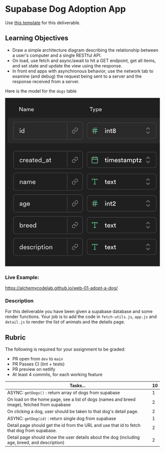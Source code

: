 # Supabase Dog Adoption App

Use [this template](https://github.com/alchemycodelab/half-baked-web-01-adopt-a-dog) for this deliverable.

## Learning Objectives

-   Draw a simple architecture diagram describing the relationship between a user's computer and a single RESTful API.
-   On load, use fetch and async/await to hit a GET endpoint, get all items, and set state and update the view using the response.
-   In front end apps with asynchronous behavior, use the network tab to examine (and debug) the request being sent to a server and the response received from a server.

Here is the model for the `dogs` table

![model of dogs table](./dogs-model.png)

### Live Example:

https://alchemycodelab.github.io/web-01-adopt-a-dog/

### Description

For this deliverable you have been given a supabase database and some render functions. Your job is to add the code in `fetch-utils.js`, `app.js` and `detail.js` to render the list of animals and the details page.

## Rubric

The following is required for your assignment to be graded:

-   PR open from `dev` to `main`
-   PR Passes CI (lint + tests)
-   PR preview on netlify
-   At least 4 commits, for each working feature

| Tasks...                                                                                       | **10** |
| ---------------------------------------------------------------------------------------------- | ------ |
| ASYNC: `getDogs()` : return array of dogs from supabase                                        | 1      |
| On load on the home page, see a list of dogs (names and breed image), fetched from supabase    | 2      |
| On clicking a dog, user should be taken to that dog's detail page.                             | 2      |
| ASYNC: `getDog(id)` : return single dog from supabase                                          | 1      |
| Detail page should get the id from the URL and use that id to fetch that dog from supabase.    | 2      |
| Detail page should show the user details about the dog (including age, breed, and description) | 2      |

